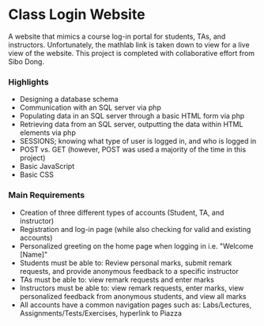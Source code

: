 # Class Login Website

A website that mimics a course log-in portal for students, TAs, and instructors. Unfortunately, the mathlab link is taken down to view for a live view of the website. This project is completed with collaborative effort from Sibo Dong.

### Highlights
* Designing a database schema
* Communication with an SQL server via php
* Populating data in an SQL server through a basic HTML form via php
* Retrieving data from an SQL server, outputting the data within HTML elements via php
* SESSIONS; knowing what type of user is logged in, and who is logged in
* POST vs. GET (however, POST was used a majority of the time in this project)
* Basic JavaScript
* Basic CSS

### Main Requirements
* Creation of three different types of accounts (Student, TA, and instructor)
* Registration and log-in page (while also checking for valid and existing accounts)
* Personalized greeting on the home page when logging in i.e. "Welcome [Name]"
* Students must be able to: Review personal marks, submit remark requests, and provide anonymous feedback to a specific instructor
* TAs must be able to: view remark requests and enter marks
* Instructors must be able to: view remark requests, enter marks, view personalized feedback from anonymous students, and view all marks
* All accounts have a common navigation pages such as: Labs/Lectures, Assignments/Tests/Exercises, hyperlink to Piazza
